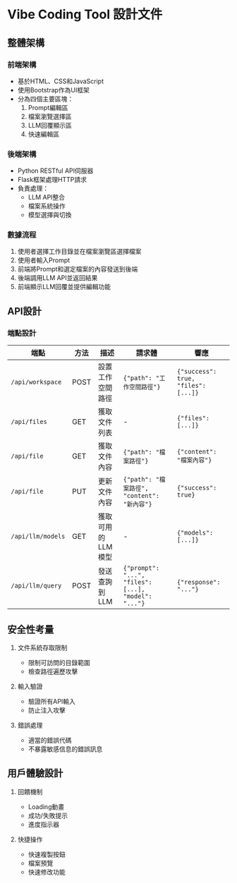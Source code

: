 # Vibe Coding Tool 設計文件

## 整體架構

### 前端架構
- 基於HTML、CSS和JavaScript
- 使用Bootstrap作為UI框架
- 分為四個主要區塊：
  1. Prompt編輯區
  2. 檔案瀏覽選擇區
  3. LLM回覆顯示區
  4. 快速編輯區

### 後端架構
- Python RESTful API伺服器
- Flask框架處理HTTP請求
- 負責處理：
  - LLM API整合
  - 檔案系統操作
  - 模型選擇與切換

### 數據流程
1. 使用者選擇工作目錄並在檔案瀏覽區選擇檔案
2. 使用者輸入Prompt
3. 前端將Prompt和選定檔案的內容發送到後端
4. 後端調用LLM API並返回結果
5. 前端顯示LLM回覆並提供編輯功能

## API設計

### 端點設計

| 端點 | 方法 | 描述 | 請求體 | 響應 |
|------|------|------|--------|------|
| `/api/workspace` | POST | 設置工作空間路徑 | `{"path": "工作空間路徑"}` | `{"success": true, "files": [...]}` |
| `/api/files` | GET | 獲取文件列表 | - | `{"files": [...]}` |
| `/api/file` | GET | 獲取文件內容 | `{"path": "檔案路徑"}` | `{"content": "檔案內容"}` |
| `/api/file` | PUT | 更新文件內容 | `{"path": "檔案路徑", "content": "新內容"}` | `{"success": true}` |
| `/api/llm/models` | GET | 獲取可用的LLM模型 | - | `{"models": [...]}` |
| `/api/llm/query` | POST | 發送查詢到LLM | `{"prompt": "...", "files": [...], "model": "..."}` | `{"response": "..."}` |

## 安全性考量

1. 文件系統存取限制
   - 限制可訪問的目錄範圍
   - 檢查路徑遍歷攻擊

2. 輸入驗證
   - 驗證所有API輸入
   - 防止注入攻擊

3. 錯誤處理
   - 適當的錯誤代碼
   - 不暴露敏感信息的錯誤訊息

## 用戶體驗設計

1. 回饋機制
   - Loading動畫
   - 成功/失敗提示
   - 進度指示器

2. 快捷操作
   - 快速複製按鈕
   - 檔案預覽
   - 快速修改功能
